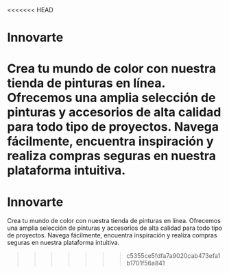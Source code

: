 <<<<<<< HEAD
# Innovarte
Crea tu mundo de color con nuestra tienda de pinturas en línea. Ofrecemos una amplia selección de pinturas y accesorios de alta calidad para todo tipo de proyectos. Navega fácilmente, encuentra inspiración y realiza compras seguras en nuestra plataforma intuitiva.
=======
# Innovarte
Crea tu mundo de color con nuestra tienda de pinturas en línea. Ofrecemos una amplia selección de pinturas y accesorios de alta calidad para todo tipo de proyectos. Navega fácilmente, encuentra inspiración y realiza compras seguras en nuestra plataforma intuitiva.
>>>>>>> c5355ce5fdfa7a9020cab473efa1b1701f56a841
